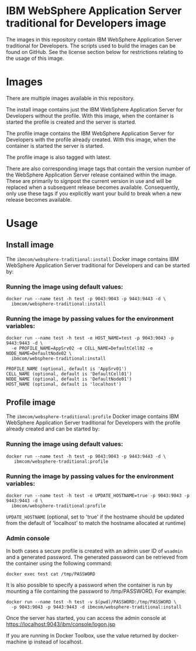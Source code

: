 IBM WebSphere Application Server traditional for Developers image
=================================================================

The images in this repository contain IBM WebSphere Application Server traditional for Developers. The scripts used to build the images can be found on GitHub. See the license section below for restrictions relating to the usage of this image.

# Images
There are multiple images available in this repository.

The install image contains just the IBM WebSphere Application Server for Developers without the profile. With this image, when the container is started the profile is created and the server is started.

The profile image contains the IBM WebSphere Application Server for Developers with the profile already created. With this image, when the container is started the server is started.

The profile image is also tagged with latest.

There are also corresponding image tags that contain the version number of the WebSphere Application Server release contained within the image. These are primarily to signpost the current version in use and will be replaced when a subsequent release becomes available. Consequently, only use these tags if you explicitly want your build to break when a new release becomes available.

# Usage
## Install image
The `ibmcom/websphere-traditional:install` Docker image contains IBM WebSphere Application Server traditional for Developers and can be started by:

### Running the image using default values:
```
docker run --name test -h test -p 9043:9043 -p 9443:9443 -d \
  ibmcom/websphere-traditional:install
```

### Running the image by passing values for the environment variables:
```
docker run --name test -h test -e HOST_NAME=test -p 9043:9043 -p 9443:9443 -d \
  -e PROFILE_NAME=AppSrv02 -e CELL_NAME=DefaultCell02 -e NODE_NAME=DefaultNode02 \
  ibmcom/websphere-traditional:install
```

```
PROFILE_NAME (optional, default is 'AppSrv01')
CELL_NAME (optional, default is 'DefaultCell01')
NODE_NAME (optional, default is 'DefaultNode01')
HOST_NAME (optional, default is 'localhost')
```

## Profile image
The `ibmcom/websphere-traditional:profile` Docker image contains IBM WebSphere Application Server traditional for Developers with the profile already created and can be started by:

### Running the image using default values:
```
docker run --name test -h test -p 9043:9043 -p 9443:9443 -d \
   ibmcom/websphere-traditional:profile
```

### Running the image by passing values for the environment variables:
```
docker run --name test -h test -e UPDATE_HOSTNAME=true -p 9043:9043 -p 9443:9443 -d \
  ibmcom/websphere-traditional:profile
```

`UPDATE_HOSTNAME` (optional, set to 'true' if the hostname should be updated from the default of 'localhost' to match the hostname allocated at runtime)

### Admin console
In both cases a secure profile is created with an admin user ID of `wsadmin` and a generated password. The generated password can be retrieved from the container using the following command:

```
docker exec test cat /tmp/PASSWORD
```

It is also possible to specify a password when the container is run by mounting a file containing the password to /tmp/PASSWORD. For example:
```
docker run --name test -h test -v $(pwd)/PASSWORD:/tmp/PASSWORD \
  -p 9043:9043 -p 9443:9443 -d ibmcom/websphere-traditional:install
```

Once the server has started, you can access the admin console at [https://localhost:9043/ibm/console/logon.jsp](https://localhost:9043/ibm/console/logon.jsp)

If you are running in Docker Toolbox, use the value returned by docker-machine ip instead of localhost.
